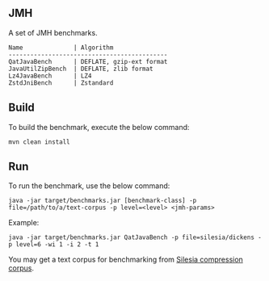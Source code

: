 ## JMH
A set of JMH benchmarks.
```
Name              | Algorithm
--------------------------------------------
QatJavaBench      | DEFLATE, gzip-ext format
JavaUtilZipBench  | DEFLATE, zlib format
Lz4JavaBench      | LZ4
ZstdJniBench      | Zstandard
```

## Build
To build the benchmark, execute the below command:
```
mvn clean install
```

## Run
To run the benchmark, use the below command:

```
java -jar target/benchmarks.jar [benchmark-class] -p file=/path/to/a/text-corpus -p level=<level> <jmh-params>
```

Example:
```
java -jar target/benchmarks.jar QatJavaBench -p file=silesia/dickens -p level=6 -wi 1 -i 2 -t 1
```

You may get a text corpus for benchmarking from [Silesia compression corpus](https://sun.aei.polsl.pl//~sdeor/index.php?page=silesia). 
